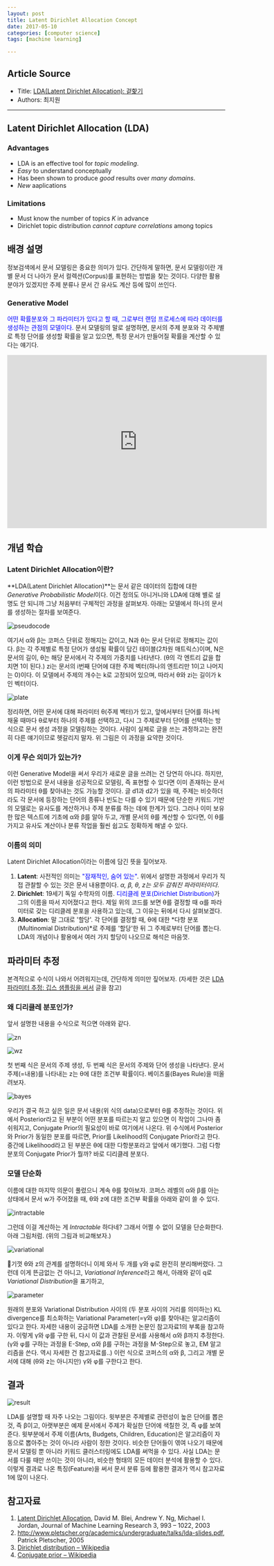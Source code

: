 ```yaml
---
layout: post
title: Latent Dirichlet Allocation Concept
date: 2017-05-10
categories: [computer science]
tags: [machine learning]

---
```


## Article Source
* Title: [LDA(Latent Dirichlet Allocation): 겉핥기](http://www.4four.us/article/2010/11/latent-dirichlet-allocation-simply)
* Authors: 최지원

---

## Latent Dirichlet Allocation (LDA)

### Advantages

* LDA is an effective tool for *topic modeling*.
* *Easy* to understand conceptually
* Has been shown to produce *good* results over *many domains*.
* *New* aaplications


### Limitations

* Must know the number of topics *K* in advance
* Dirichlet topic distribution *cannot capture correlations* among topics


## 배경 설명

정보검색에서 문서 모델링은 중요한 의미가 있다. 간단하게 말하면, 문서 모델링이란 개별 문서 더 나아가 문서 컬렉션(Corpus)를 표현하는 방법을
찾는 것이다. 다양한 활용분야가 있겠지만 주제 분류나 문서 간 유사도 계산 등에 많이 쓰인다.

### Generative Model

<font color="blue">어떤 확률분포와 그 파라미터가 있다고 할 때, 그로부터 랜덤 프로세스에 따라 데이터를 생성하는 관점의 모델이다.</font>
문서 모델링의 말로 설명하면, 문서의 주제 분포와 각 주제별로 특정 단어를 생성할 확률을 알고 있으면, 특정 문서가 만들어질 확률을 계산할 수 있다는 얘기다.

<iframe width="600" height="400" src="https://www.youtube.com/embed/3mHy4OSyRf0" frameborder="0" allowfullscreen></iframe>

## 개념 학습

### Latent Dirichlet Allocation이란?

**LDA(Latent Dirichlet Allocation)**는 문서 같은 데이터의 집합에 대한 *Generative Probabilistic Model*이다. 
이건 정의도 아니거니와 LDA에 대해 별로 설명도 안 되니까 그냥 처음부터 구체적인 과정을 살펴보자. 
아래는 모델에서 하나의 문서를 생성하는 절차를 보여준다.

![](http://www.4four.us/wordpress/wp-content/uploads/2010/10/pseudocode.png "pseudocode")

여기서 α와 β는 코퍼스 단위로 정해지는 값이고, N과 θ는 문서 단위로 정해지는 값이다. β는 각 주제별로 특정 단어가 생성될 확률이 담긴
테이블(2차원 매트릭스)이며, N은 문서의 길이, θ는 해당 문서에서 각 주제의 가중치를 나타낸다. (θ의 각 엔트리 값을 합치면 1이 된다.) zi는 문서의 i번째 단어에 대한 주제 벡터(하나의 엔트리만 1이고 나머지는 0)이다. 이 모델에서 주제의 개수는 k로 고정되어 있으며, 따라서 θ와 zi는 길이가 k인 벡터이다.

![](http://www.4four.us/wordpress/wp-content/uploads/2010/10/plate.png "plate")

정리하면, 어떤 문서에 대해 파라미터 θ(주제 벡터)가 있고, 앞에서부터 단어를 하나씩 채울 때마다 θ로부터 하나의 주제를 선택하고, 다시 그
주제로부터 단어를 선택하는 방식으로 문서 생성 과정을 모델링하는 것이다. 사람이 실제로 글을 쓰는 과정하고는 완전히 다른 얘기이므로 헷갈리지 말자.
위 그림은 이 과정을 요약한 것이다.

### 이게 무슨 의미가 있는가?

이런 Generative Model을 써서 우리가 새로운 글을 쓰려는 건 당연히 아니다. 하지만, 이런 방법으로 문서 내용을 성공적으로 모델링, 즉 표현할 수 있다면 이미 존재하는 문서의 파라미터 θ를 찾아내는 것도 가능할 것이다. 글 d1과 d2가 있을 때, 주제는 비슷하더라도 각 문서에 등장하는 단어의 종류나 빈도는 다를 수 있기 때문에 단순한 키워드 기반의 모델로는 유사도를 계산하거나 주제 분류를 하는 데에 한계가 있다. 그러나 이미 보유한 많은
텍스트에 기초에 α와 β를 알아 두고, 개별 문서의 θ를 계산할 수 있다면, 이 θ를 가지고 유사도 계산이나 분류 작업을 훨씬 쉽고도 정확하게 해낼 수
있다.

### 이름의 의미

Latent Dirichlet Allocation이라는 이름에 담긴 뜻을 짚어보자.

1. **Latent**: 사전적인 의미는 <font color="blue">"잠재적인, 숨어 있는"</font>. 위에서 설명한 과정에서 우리가 직접 관찰할 수 있는 것은 문서 내용뿐이다. *α, β, θ, z는 모두 감춰진 파라미터이다*.
2. **Dirichlet**: 19세기 독일 수학자의 이름. <font color="blue">디리클레 분포(Dirichlet Distribution)</font>가 그의 이름을 따서 지어졌다고 한다. 제일 위의 코드를 보면 θ를 결정할 때 α를 파라미터로 갖는 디리클레 분포을 사용하고 있는데, 그 이유는 뒤에서 다시 살펴보겠다.
3. **Allocation**: 말 그대로 '할당'. 각 단어를 결정할 때, θ에 대한 *다항 분포(Multinomial Distribution)*로 주제를 '할당'한 뒤 그 주제로부터 단어를 뽑는다. LDA의 개념이나 활용에서 여러 가지 할당이 나오므로 해석은 마음껏.

## 파라미터 추정

본격적으로 수식이 나와서 어려워지는데, 간단하게 의미만 짚어보자. 
(자세한 것은 [LDA 파라미터 추정: 깁스 샘플링을 써서](http://www.4four.us/article/2014/10/lda-parameter-estimation) 글을 참고)

### 왜 디리클레 분포인가?

앞서 설명한 내용을 수식으로 적으면 아래와 같다.

![](http://www.4four.us/wordpress/wp-content/uploads/2010/10/zn.png "zn")

![](http://www.4four.us/wordpress/wp-content/uploads/2010/10/wz.png "wz")

첫 번째 식은 문서의 주제 생성, 두 번째 식은 문서의 주제와 단어 생성을 나타낸다. 문서 주제(=내용)를 나타내는 z는 θ에 대한 조건부 확률이다. 베이즈룰(Bayes Rule)을 떠올려보자.

![](http://www.4four.us/wordpress/wp-content/uploads/2010/10/bayes.png "bayes")

우리가 결국 하고 싶은 일은 문서 내용(위 식의 data)으로부터 θ를 추정하는 것이다. 위에서 Posterior라고 된 부분이 어떤 분포를 따르는지 알고 있으면 이 작업이 그나마 좀 쉬워지고, Conjugate Prior의 필요성이 바로 여기에서 나온다. 위 수식에서 Posterior와 Prior가 동일한 분포를 따르면, Prior를 Likelihood의 Conjugate Prior라고 한다. 중간에 Likelihood라고 된 부분은 θ에 대한 다항분포라고 앞에서 얘기했다. 그럼 다항분포의 Conjugate Prior가 뭘까? 바로 디리클레 분포다.

### 모델 단순화

이름에 대한 마지막 의문이 풀렸으니 계속 θ를 찾아보자. 코퍼스 레벨의 α와 β를 아는 상태에서 문서 w가 주어졌을 때, θ와 z에 대한 조건부 확률을
아래와 같이 쓸 수 있다.

![](http://www.4four.us/wordpress/wp-content/uploads/2010/10/intractable.png "intractable")

그런데 이걸 계산하는 게 *Intractable* 하다네? 그래서 어쩔 수 없이 모델을 단순화한다. 아래 그림처럼. (위의 그림과 비교해보자.)

![](http://www.4four.us/wordpress/wp-content/uploads/2010/10/variational.png "variational")

기껏 θ와 z의 관계를 설명하더니 이제 와서 두 개를 γ와 φ로 완전히 분리해버렸다. 그런데 이게 뜬금없는 건 아니고, *Variational Inference*라고 해서, 아래와 같이 q로 *Variational Distribution*을 표기하고,

![](http://www.4four.us/wordpress/wp-content/uploads/2010/10/parameter.png "parameter")

원래의 분포와 Variational Distribution 사이의 (두 분포 사이의 거리를 의미하는) KL divergence를 최소화하는 Variational Parameter(=γ와 φ)를 찾아내는 알고리즘이 있다고 한다. 자세한 내용이 궁금하면 LDA를 소개한 논문인 참고자료1의 부록을 참고하자. 이렇게 γ와 φ를 구한 뒤, 다시 이 값과 관찰된 문서를 사용해서 α와 β까지 추정한다. (γ와 φ를 구하는 과정을 E-Step, α와 β를 구하는 과정을 M-Step으로 놓고, EM 알고리즘을 쓴다. 역시 자세한 건 참고자료를..) 이런 식으로 코퍼스의 α와 β, 그리고 개별 문서에 대해 (θ와 z는 아니지만) γ와 φ를 구한다고 한다.

## 결과

![](http://www.4four.us/wordpress/wp-content/uploads/2010/10/result.png "result")

LDA를 설명할 때 자주 나오는 그림이다. 윗부분은 주제별로 관련성이 높은 단어를 뽑은 것, 즉 β이고, 아랫부분은 예제 문서에서 주제가 확실한 단어에
색칠한 것, 즉 φ를 보여준다. 윗부분에서 주제 이름(Arts, Budgets, Children, Education)은 알고리즘이 자동으로 뽑아주는 것이 아니라 사람이 정한 것이다. 비슷한 단어들이 엮여 나오기 때문에 문서 모델링 뿐 아니라 키워드 클러스터링에도 LDA를 써먹을 수 있다. 사실 LDA는 문서를 다룰 때만 쓰이는 것이 아니라, 비슷한 형태의 모든 데이터 분석에 활용할 수 있다. 이렇게 결과로 나온 특징(Feature)을 써서 문서 분류 등에 활용한 결과가
역시 참고자료1에 많이 나온다.

## 참고자료

1.  [Latent Dirichlet Allocation](http://jmlr.csail.mit.edu/papers/v3/blei03a.html), David M. Blei, Andrew Y. Ng, Michael I. Jordan, Journal of Machine Learning Research 3, 993 – 1022, 2003
2.  <http://www.pletscher.org/academics/undergraduate/talks/lda-slides.pdf>, Patrick Pletscher, 2005
3.  [Dirichlet distribution – Wikipedia](http://en.wikipedia.org/wiki/Dirichlet_distribution)
4.  [Conjugate prior – Wikipedia](http://en.wikipedia.org/wiki/Conjugate_prior)

